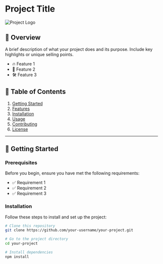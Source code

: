 # Project Title

![Project Logo](https://drive.google.com/file/d/1tpdSb6oe5VvdKuXCxTDkZxW_vp9IycpD/view?usp=sharing)
## 📖 Overview

A brief description of what your project does and its purpose. Include key highlights or unique selling points.

- 🔥 Feature 1
- 🚀 Feature 2
- 🛠️ Feature 3

## 📂 Table of Contents

1. [Getting Started](#getting-started)
2. [Features](#features)
3. [Installation](#installation)
4. [Usage](#usage)
5. [Contributing](#contributing)
6. [License](#license)

---

## 🚀 Getting Started

### Prerequisites

Before you begin, ensure you have met the following requirements:

- ✅ Requirement 1
- ✅ Requirement 2
- ✅ Requirement 3

### Installation

Follow these steps to install and set up the project:

```bash
# Clone this repository
git clone https://github.com/your-username/your-project.git

# Go to the project directory
cd your-project

# Install dependencies
npm install
